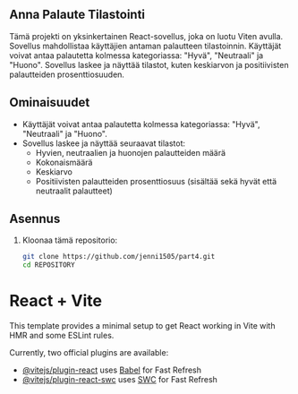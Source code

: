 ## Anna Palaute Tilastointi

Tämä projekti on yksinkertainen React-sovellus, joka on luotu Viten avulla. Sovellus mahdollistaa käyttäjien antaman palautteen tilastoinnin. Käyttäjät voivat antaa palautetta kolmessa kategoriassa: "Hyvä", "Neutraali" ja "Huono". Sovellus laskee ja näyttää tilastot, kuten keskiarvon ja positiivisten palautteiden prosenttiosuuden.

## Ominaisuudet

- Käyttäjät voivat antaa palautetta kolmessa kategoriassa: "Hyvä", "Neutraali" ja "Huono".
- Sovellus laskee ja näyttää seuraavat tilastot:
  - Hyvien, neutraalien ja huonojen palautteiden määrä
  - Kokonaismäärä
  - Keskiarvo
  - Positiivisten palautteiden prosenttiosuus (sisältää sekä hyvät että neutraalit palautteet)

## Asennus

1. Kloonaa tämä repositorio:
   ```sh
   git clone https://github.com/jenni1505/part4.git
   cd REPOSITORY

# React + Vite

This template provides a minimal setup to get React working in Vite with HMR and some ESLint rules.

Currently, two official plugins are available:

- [@vitejs/plugin-react](https://github.com/vitejs/vite-plugin-react/blob/main/packages/plugin-react/README.md) uses [Babel](https://babeljs.io/) for Fast Refresh
- [@vitejs/plugin-react-swc](https://github.com/vitejs/vite-plugin-react-swc) uses [SWC](https://swc.rs/) for Fast Refresh
